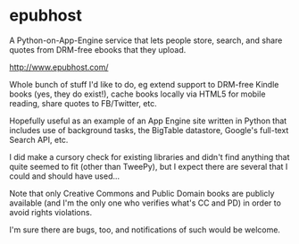epubhost
========

A Python-on-App-Engine service that lets people store, search, and share quotes from DRM-free ebooks that they upload.

http://www.epubhost.com/

Whole bunch of stuff I'd like to do, eg extend support to DRM-free Kindle books (yes, they do exist!), cache books locally via HTML5 for mobile reading, share quotes to FB/Twitter, etc.

Hopefully useful as an example of an App Engine site written in Python that includes use of background tasks, the BigTable datastore, Google's full-text Search API, etc.

I did make a cursory check for existing libraries and didn't find anything that quite seemed to fit (other than TweePy), but I expect there are several that I could and should have used...

Note that only Creative Commons and Public Domain books are publicly available (and I'm the only one who verifies what's CC and PD) in order to avoid rights violations.

I'm sure there are bugs, too, and notifications of such would be welcome.